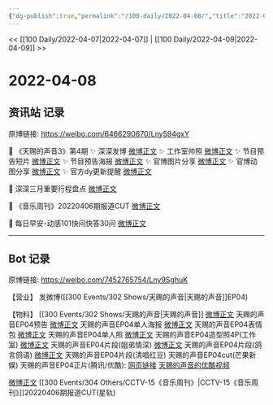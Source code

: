 ```yaml
---
{"dg-publish":true,"permalink":"/100-daily/2022-04-08/","title":"2022-04-08"}
---
```



<< [[100 Daily/2022-04-07\|2022-04-07]] | [[100 Daily/2022-04-09\|2022-04-09]] >>

# 2022-04-08

## 资讯站 记录

原博链接: https://weibo.com/6466290670/Lny594gxY

💫 《天赐的声音3》第4期
✨ 深深发博 [微博正文](https://m.weibo.cn/6466290670/4756090551798213)
✨ 工作室帅照 [微博正文](https://m.weibo.cn/6466290670/4756102954093888)
✨ 节目预告短片 [微博正文](https://m.weibo.cn/6466290670/4755922951341530)
✨ 节目预告海报 [微博正文](https://m.weibo.cn/6466290670/4755939120644444)
✨ 官博图片分享 [微博正文](https://m.weibo.cn/6466290670/4756032557683423)
✨ 官博动图分享 [微博正文](https://m.weibo.cn/6466290670/4755984176908544)
✨ 官方dy更新提醒 [微博正文](https://m.weibo.cn/6466290670/4756101654907166)

💫 深深三月重要行程盘点 [微博正文](https://m.weibo.cn/6466290670/4755974726617777)

💫 《音乐周刊》20220406期报道CUT [微博正文](https://m.weibo.cn/6466290670/4756080263694464)

💫 每日早安-动感101快问快答30问 [微博正文](https://m.weibo.cn/6466290670/4755895668181988)

---
## Bot 记录

原博链接: https://weibo.com/7452765754/Lny9SghuK

【营业】
[](https://m.weibo.cn/1736988591/4756089788961015) 发微博([[300 Events/302 Shows/天赐的声音\|天赐的声音]]EP04)

【物料】
[[300 Events/302 Shows/天赐的声音\|天赐的声音]]
[微博正文](https://m.weibo.cn/1315706994/4755920212726293) 天赐的声音EP04预告
[微博正文](https://m.weibo.cn/1315706994/4755935329256623) 天赐的声音EP04单人海报
[微博正文](https://m.weibo.cn/1315706994/4755980615681120) 天赐的声音EP04表情包
[微博正文](https://m.weibo.cn/1315706994/4756025904989452) 天赐的声音EP04单人照
[微博正文](https://m.weibo.cn/7478855230/4756102157173008) 天赐的声音EP04造型照4P(工作室)
[微博正文](https://m.weibo.cn/1315706994/4756116711411703) 天赐的声音EP04片段(姐弟情深)
[微博正文](https://m.weibo.cn/5876797510/4756113541301126) 天赐的声音EP04片段(鸽言鸽语)
[微博正文](https://m.weibo.cn/5876797510/4756133316659460) 天赐的声音EP04片段(清唱红豆)
[](https://m.weibo.cn/1591169702/4756131333018852) 天赐的声音EP04cut(芒果新娱)
天赐的声音EP04正片(腾讯/优酷):
[网页链接](https://weibo.cn/sinaurl?u=http%3A%2F%2Fm.v.qq.com%2Fx%2Fcover%2Fm%2Fmzc002009bzrr2j%2Fu0042ya2wsf.html%3F%26url_from%3Dshare%26second_share%3D0%26share_from%3Dsina%26pgid%3Dpage_detail%26mod_id%3Dmod_toolbar_new)
[天赐的声音的优酷视频](https://weibo.cn/sinaurl?u=https%3A%2F%2Fv.youku.com%2Fv_show%2Fid_XNTIwNTM0NjgyNA%3D%3D.html%3Fsharefrom%3Diphone%26scene%3Dlong%26playMode%3Dnormal%26sharekey%3D6731b2c8677dbbebdfa81101007abd913)

[微博正文](https://m.weibo.cn/6466290670/4756080263694464) [[300 Events/304 Others/CCTV-15《音乐周刊》\|CCTV-15《音乐周刊》]]20220406期报道CUT(星轨)
